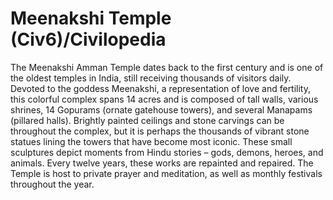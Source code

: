 # Meenakshi Temple (Civ6)/Civilopedia

The Meenakshi Amman Temple dates back to the first century and is one of the oldest temples in India, still receiving thousands of visitors daily. Devoted to the goddess Meenakshi, a representation of love and fertility, this colorful complex spans 14 acres and is composed of tall walls, various shrines, 14 Gopurams (ornate gatehouse towers), and several Manapams (pillared halls).
Brightly painted ceilings and stone carvings can be throughout the complex, but it is perhaps the thousands of vibrant stone statues lining the towers that have become most iconic. These small sculptures depict moments from Hindu stories – gods, demons, heroes, and animals. Every twelve years, these works are repainted and repaired.
The Temple is host to private prayer and meditation, as well as monthly festivals throughout the year.